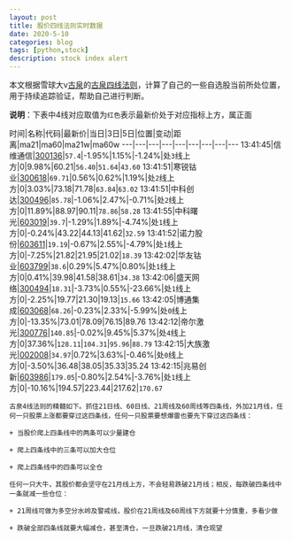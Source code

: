 ```yaml
---
layout: post
title: 股价四线法则实时数据
date: 2020-5-10
categories: blog
tags: [python,stock]
description: stock index alert
---
```



本文根据雪球大v[古泉](https://xueqiu.com/u/7148646888)的[古泉四线法则](https://xueqiu.com/7148646888/130498192)，计算了自己的一些自选股当前所处位置，用于持续追踪验证，帮助自己进行判断。

**说明**：下表中4线对应取值为`红色`表示最新价处于对应指标上方，属正面

时间|名称|代码|最新价|当日|3日|5日|位置|变动|距离|ma21|ma60|ma21w|ma60w
---|---|---|---|---|---|---|---|---
13:41:45|信维通信|[300136](https://xueqiu.com/S/SZ300136)|`57.4`|-1.95%|1.15%|-1.24%|处`3`线上方|0|9.98%|60.21|`56.40`|`51.64`|`43.60`
13:41:51|寒锐钴业|[300618](https://xueqiu.com/S/SZ300618)|`69.71`|0.56%|0.62%|1.19%|处`2`线上方|0|3.03%|73.18|71.78|`63.84`|`63.02`
13:41:51|中科创达|[300496](https://xueqiu.com/S/SZ300496)|`85.78`|-1.06%|2.47%|-0.71%|处`2`线上方|0|11.89%|88.97|90.11|`78.86`|`58.28`
13:41:55|中科曙光|[603019](https://xueqiu.com/S/SH603019)|`39.7`|-1.29%|1.89%|-4.74%|处`1`线上方|0|-0.24%|43.22|44.13|41.62|`32.59`
13:41:52|诺力股份|[603611](https://xueqiu.com/S/SH603611)|`19.19`|-0.67%|2.55%|-4.79%|处`1`线上方|0|-7.25%|21.82|21.95|21.02|`18.39`
13:42:02|华友钴业|[603799](https://xueqiu.com/S/SH603799)|`38.6`|0.29%|5.47%|0.80%|处`1`线上方|0|0.41%|39.98|41.58|38.61|`34.38`
13:42:06|盛天网络|[300494](https://xueqiu.com/S/SZ300494)|`18.31`|-3.73%|0.55%|-23.66%|处`1`线上方|0|-2.25%|19.77|21.30|19.13|`15.66`
13:42:05|博通集成|[603068](https://xueqiu.com/S/SH603068)|`68.26`|-0.23%|2.33%|-5.99%|处`0`线上方|0|-13.35%|73.01|78.09|76.15|89.76
13:42:12|帝尔激光|[300776](https://xueqiu.com/S/SZ300776)|`140.85`|-0.02%|9.45%|5.37%|处`4`线上方|0|37.36%|`128.11`|`104.31`|`95.96`|`88.79`
13:42:15|大族激光|[002008](https://xueqiu.com/S/SZ002008)|`34.97`|0.72%|3.63%|-0.46%|处`0`线上方|0|-3.50%|36.48|38.05|35.33|35.24
13:42:15|兆易创新|[603986](https://xueqiu.com/S/SH603986)|`179.05`|-0.80%|2.54%|-3.76%|处`1`线上方|0|-10.16%|194.57|223.44|217.62|`170.67`

```
古泉4线法则的精髓如下。抓住21日线、60日线、21周线及60周线等四条线，外加21月线，任何一只股票上涨都要穿过这四条线，任何一只股票要想爆雷也要先下穿过这四条线：

+ 当股价爬上四条线中的两条可以少量建仓

+ 爬上四条线中的三条可以加大仓位

+ 爬上四条线中的四条可以全仓

任何一只大牛，其股价都会坚守在21月线上方，不会轻易跌破21月线；相反，每跌破四条线中一条就减一些仓位：

+ 21周线可做为多空分水岭及警戒线，股价在21周线及60周线下方就要十分慎重，多看少做

+ 跌破全部四条线就要大幅减仓，甚至清仓，一旦跌破21月线，清仓观望
```